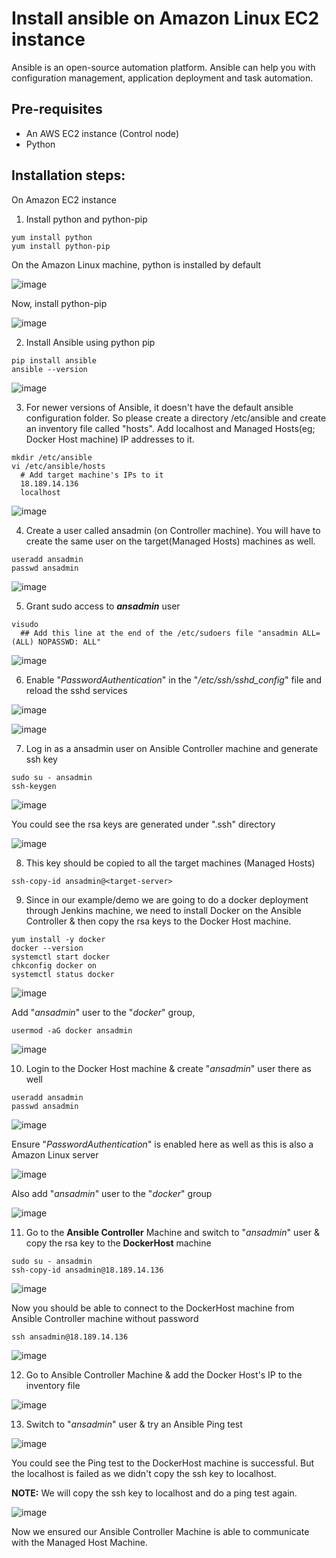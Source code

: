 # Install ansible on Amazon Linux EC2 instance

Ansible is an open-source automation platform. Ansible can help you with configuration management, application deployment and task automation.

## Pre-requisites
* An AWS EC2 instance (Control node)
* Python

## Installation steps:
On Amazon EC2 instance

1. Install python and python-pip

```
yum install python
yum install python-pip
```

On the Amazon Linux machine, python is installed by default

![image](https://user-images.githubusercontent.com/90503660/138581347-79b4adb9-64d1-49a6-879a-3b90d9d39d8a.png)

Now, install python-pip

![image](https://user-images.githubusercontent.com/90503660/138581362-921ed61b-53fd-43f8-8047-6ba5446746d8.png)

2. Install Ansible using python pip

```
pip install ansible
ansible --version
```

![image](https://user-images.githubusercontent.com/90503660/138581444-8988c8f1-5d02-4890-9aa1-d8a068d3fea5.png)

3. For newer versions of Ansible, it doesn't have the default ansible configuration folder. So please create a directory /etc/ansible and create an inventory file called "hosts". Add localhost and Managed Hosts(eg; Docker Host machine) IP addresses to it.

```
mkdir /etc/ansible
vi /etc/ansible/hosts
  # Add target machine's IPs to it
  18.189.14.136
  localhost
```

![image](https://user-images.githubusercontent.com/90503660/138581514-95af2390-5322-4c06-be5e-c03c18f6c46f.png)

4. Create a user called ansadmin (on Controller machine). You will have to create the same user on the target(Managed Hosts) machines as well.

```
useradd ansadmin
passwd ansadmin
```

![image](https://user-images.githubusercontent.com/90503660/138581577-deb0cda3-e280-4afd-a646-a1e624a8fa44.png)

5. Grant sudo access to **_ansadmin_** user

```
visudo
  ## Add this line at the end of the /etc/sudoers file "ansadmin ALL=(ALL) NOPASSWD: ALL"
```

![image](https://user-images.githubusercontent.com/90503660/138581740-508b5412-b96f-463e-8ee2-38a553804759.png)

6. Enable "_PasswordAuthentication_" in the "_/etc/ssh/sshd_config_" file and reload the sshd services

![image](https://user-images.githubusercontent.com/90503660/138581901-1f702597-9176-4192-a1d2-364b8f976ca2.png)

![image](https://user-images.githubusercontent.com/90503660/138581950-c08dbef4-b36f-4e09-a249-e07236c03151.png)

7. Log in as a ansadmin user on Ansible Controller machine and generate ssh key

```
sudo su - ansadmin
ssh-keygen
```

![image](https://user-images.githubusercontent.com/90503660/138581971-5f30a32f-3edd-43be-8c5d-eab7a6f4dbc9.png)

You could see the rsa keys are generated under ".ssh" directory

![image](https://user-images.githubusercontent.com/90503660/138581985-eda1d587-02f7-4c16-9fa5-776e53a806cb.png)

8. This key should be copied to all the target machines (Managed Hosts)

```
ssh-copy-id ansadmin@<target-server>
```

9. Since in our example/demo we are going to do a docker deployment through Jenkins machine, we need to install Docker on the Ansible Controller & then copy the rsa keys to the Docker Host machine.

```
yum install -y docker
docker --version
systemctl start docker
chkconfig docker on
systemctl status docker
```

![image](https://user-images.githubusercontent.com/90503660/138582132-a3187f68-602c-4934-8aca-fa10b351da40.png)

Add "_ansadmin_" user to the "_docker_" group,

```
usermod -aG docker ansadmin
```

![image](https://user-images.githubusercontent.com/90503660/138582166-b7100aeb-b2b6-46a3-acdd-5a7a17f55bb9.png)

10. Login to the Docker Host machine & create "_ansadmin_" user there as well

```
useradd ansadmin
passwd ansadmin
```

![image](https://user-images.githubusercontent.com/90503660/138582308-eb77a936-c34f-4e50-9464-b3fac7d1b721.png)

Ensure "_PasswordAuthentication_" is enabled here as well as this is also a Amazon Linux server

![image](https://user-images.githubusercontent.com/90503660/138582328-ba30dd21-b349-467b-b9d6-a392d5f492a3.png)

Also add "_ansadmin_" user to the "_docker_" group

![image](https://user-images.githubusercontent.com/90503660/138590185-d5403c2a-49f4-4be4-b0cf-51339cc905e5.png)

11. Go to the **Ansible Controller** Machine and switch to "_ansadmin_" user & copy the rsa key to the **DockerHost** machine 

```
sudo su - ansadmin
ssh-copy-id ansadmin@18.189.14.136
```

![image](https://user-images.githubusercontent.com/90503660/138582491-b2cc94d6-48a3-49af-b0e1-e2bee69836fd.png)

Now you should be able to connect to the DockerHost machine from Ansible Controller machine without password

```
ssh ansadmin@18.189.14.136
```
![image](https://user-images.githubusercontent.com/90503660/138582532-7f8d187a-851b-4dbc-a297-cab656ffe951.png)

12. Go to Ansible Controller Machine & add the Docker Host's IP to the inventory file

![image](https://user-images.githubusercontent.com/90503660/138582708-7c5c355b-bb6a-4fdf-ba43-f3d1da0cece1.png)

13. Switch to "_ansadmin_" user & try an Ansible Ping test

![image](https://user-images.githubusercontent.com/90503660/138582743-9ce800ac-b81f-4a6b-9f20-e50b24d921c6.png)

You could see the Ping test to the DockerHost machine is successful. But the localhost is failed as we didn't copy the ssh key to localhost.

**NOTE:**
We will copy the ssh key to localhost and do a ping test again.

![image](https://user-images.githubusercontent.com/90503660/138582798-48ee91f6-9d78-4e2f-8fb0-077780f7a35a.png)

Now we ensured our Ansible Controller Machine is able to communicate with the Managed Host Machine.
